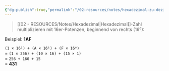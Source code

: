```yaml
---
{"dg-publish":true,"permalink":"/02-resources/notes/hexadezimal-zu-dezimal/","tags":["mathe/hexadezimal"],"noteIcon":"","updated":"2025-07-12T13:31:41.000+02:00"}
---
```


>[[02 - RESOURCES/Notes/Hexadezimal\|Hexadezimal]]-Zahl multiplizieren mit 16er-Potenzen, beginnend von rechts (16⁰):

Beispiel: **1AF**

`(1 × 16²) + (A × 16¹) + (F × 16⁰)`  
= `(1 × 256) + (10 × 16) + (15 × 1)`  
= `256 + 160 + 15`  
= **431**
